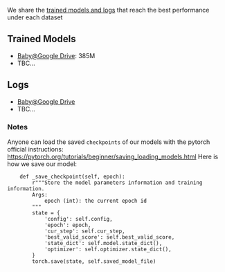 We share the [trained models and logs](https://drive.google.com/drive/folders/1pFcT22yCNYmSeJZyGQRS0QtiG0APCNfi?usp=share_link) that reach the best performance under each dataset

## Trained Models 
- [Baby@Google Drive](https://drive.google.com/file/d/1mE-8coNZ9_eUtvW6h-lq7uFHFRmdMGCa/view?usp=share_link): 385M
- TBC...

## Logs
- [Baby@Google Drive](https://drive.google.com/file/d/1QO48VICdcY-lGj4ZJ0NOP1BV4DM_TBc7/view?usp=share_link)
- TBC...
 

### Notes
Anyone can load the saved `checkpoints` of our models with the pytorch official instructions: https://pytorch.org/tutorials/beginner/saving_loading_models.html
Here is how we save our model:
```
    def _save_checkpoint(self, epoch):
        r"""Store the model parameters information and training information.
        Args:
            epoch (int): the current epoch id
        """
        state = {
            'config': self.config,
            'epoch': epoch,
            'cur_step': self.cur_step,
            'best_valid_score': self.best_valid_score,
            'state_dict': self.model.state_dict(),
            'optimizer': self.optimizer.state_dict(),
        }
        torch.save(state, self.saved_model_file)
```
